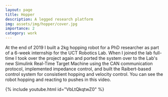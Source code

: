 ```yaml
---
layout: page
title: Hopper
description: A legged research platform
img: assets/img/hopper/cover.jpg
importance: 2
category: work
---
```


At the end of 2019 I built a 2kg hopping robot for a PhD researcher as part of a 6-week internship for the UCT Robotics Lab. When I joined the lab full-time I took over the project again and ported the system over to the Lab's new Simulink Real-Time Target Machine using the CAN communication protocol, implemented impedance control, and built the Raibert-based control system for consistient hopping and velocity control. You can see the robot hopping and reacting to pushes in this video.

{% include youtube.html id="VbLtQkqtwZ0" %}
